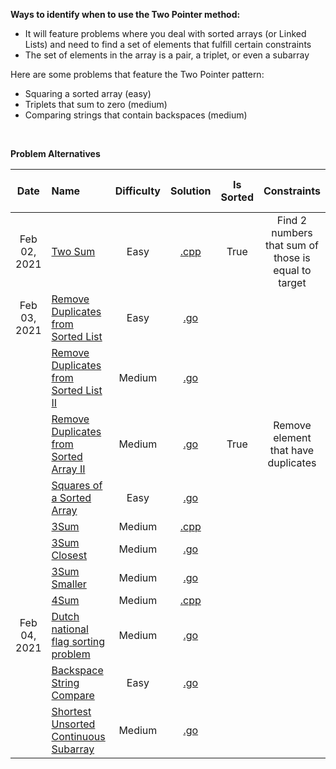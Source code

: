 **Ways to identify when to use the Two Pointer method:**

- It will feature problems where you deal with sorted arrays (or Linked Lists) and need to find a set of elements that fulfill certain constraints
- The set of elements in the array is a pair, a triplet, or even a subarray

Here are some problems that feature the Two Pointer pattern:
- Squaring a sorted array (easy)
- Triplets that sum to zero (medium)
- Comparing strings that contain backspaces (medium)

<br/>

**Problem Alternatives**

| Date | Name | Difficulty | Solution | Is Sorted | Constraints | Type of elements to find |
|:----:|:-----|:----------:|:--------:|:---------:|:-----------:|:------------------------:|
| Feb 02, 2021 | [Two Sum](https://leetcode.com/problems/two-sum/) | Easy | [.cpp](https://github.com/the-robot/coding-challenges/blob/master/leet-code/educative.io/02-two-pointers/two-sum.cpp) | True | Find 2 numbers that sum of those is equal to target | 2 numbers from an array |
| Feb 03, 2021 | [Remove Duplicates from Sorted List](https://leetcode.com/problems/remove-duplicates-from-sorted-list/) | Easy | [.go](https://github.com/the-robot/coding-challenges/blob/master/leet-code/educative.io/02-two-pointers/remove-duplicates-from-sorted-list.go) |
| | [Remove Duplicates from Sorted List II](https://leetcode.com/problems/remove-duplicates-from-sorted-list-ii/) | Medium | [.go](https://github.com/the-robot/coding-challenges/blob/master/leet-code/educative.io/02-two-pointers/remove-duplicates-from-sorted-list-ii.go) |
| | [Remove Duplicates from Sorted Array II](https://leetcode.com/problems/remove-duplicates-from-sorted-array-ii) | Medium | [.go](https://github.com/the-robot/coding-challenges/blob/master/leet-code/educative.io/02-two-pointers/remove-duplicates-from-sorted-array-ii.go) | True | Remove element that have duplicates | Subset (length of subset) |
| | [Squares of a Sorted Array](https://leetcode.com/problems/squares-of-a-sorted-array/) | Easy | [.go](https://github.com/the-robot/coding-challenges/blob/master/leet-code/educative.io/02-two-pointers/squares-of-a-sorted-array.go) |
| | [3Sum](https://leetcode.com/problems/3sum/) | Medium | [.cpp](https://github.com/the-robot/coding-challenges/blob/master/leet-code/educative.io/02-two-pointers/3sum.cpp) |
| | [3Sum Closest](https://leetcode.com/problems/3sum-closest/) | Medium | [.go](https://github.com/the-robot/coding-challenges/blob/master/leet-code/educative.io/02-two-pointers/3sum-closest.go) |
| | [3Sum Smaller](https://www.lintcode.com/problem/3sum-smaller/description) | Medium | [.go](https://github.com/the-robot/coding-challenges/blob/master/leet-code/educative.io/02-two-pointers/3sum-smaller.go) |
| | [4Sum](https://leetcode.com/problems/4sum/) | Medium | [.cpp](https://github.com/the-robot/coding-challenges/blob/master/leet-code/educative.io/02-two-pointers/4sum.cpp) |
| Feb 04, 2021 | [Dutch national flag sorting problem](https://coderbyte.com/algorithm/dutch-national-flag-sorting-problem) | Medium | [.go](https://github.com/the-robot/coding-challenges/blob/master/leet-code/educative.io/02-two-pointers/dutch-national-flag-sorting-problem.go) |
| | [Backspace String Compare](https://leetcode.com/problems/backspace-string-compare/) | Easy | [.go](https://github.com/the-robot/coding-challenges/blob/master/leet-code/educative.io/02-two-pointers/backspace-string-compare.go) |
| | [Shortest Unsorted Continuous Subarray](https://leetcode.com/problems/shortest-unsorted-continuous-subarray/) | Medium | [.go](https://github.com/the-robot/coding-challenges/blob/master/leet-code/educative.io/02-two-pointers/shortest-unsorted-continuous-subarray.go) |

